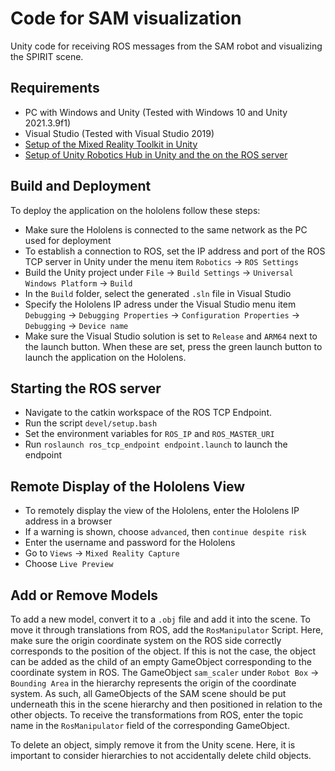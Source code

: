 # Code for SAM visualization
Unity code for receiving ROS messages from the SAM robot and visualizing the SPIRIT scene.
## Requirements
+ PC with Windows and Unity (Tested with Windows 10 and Unity 2021.3.9f1)
+ Visual Studio (Tested with Visual Studio 2019)
+ [Setup of the Mixed Reality Toolkit in Unity](https://learn.microsoft.com/en-us/training/paths/beginner-hololens-2-tutorials/)
+ [Setup of Unity Robotics Hub in Unity and the on the ROS server](https://github.com/Unity-Technologies/Unity-Robotics-Hub/blob/main/tutorials/ros_unity_integration/setup.md)
## Build and Deployment
To deploy the application on the hololens follow these steps:
+ Make sure the Hololens is connected to the same network as the PC used for deployment
+ To establish a connection to ROS, set the IP address and port of the ROS TCP server in Unity under the menu item `Robotics` &rarr; `ROS Settings`
+ Build the Unity project under `File` &rarr; `Build Settings` &rarr; `Universal Windows Platform` &rarr; `Build`
+ In the `Build` folder, select the generated `.sln` file in Visual Studio
+ Specify the Hololens IP adress under the Visual Studio menu item `Debugging` &rarr; `Debugging Properties` &rarr; `Configuration Properties` &rarr; `Debugging` &rarr; `Device name`
+ Make sure the Visual Studio solution is set to `Release` and `ARM64` next to the launch button. When these are set, press the green launch button to launch the application on the Hololens.
## Starting the ROS server
+ Navigate to the catkin workspace of the ROS TCP Endpoint.
+ Run the script `devel/setup.bash`
+ Set the environment variables for `ROS_IP` and `ROS_MASTER_URI`
+ Run `roslaunch ros_tcp_endpoint endpoint.launch` to launch the endpoint
## Remote Display of the Hololens View
+ To remotely display the view of the Hololens, enter the Hololens IP address in a browser
+ If a warning is shown, choose `advanced`, then `continue despite risk`
+ Enter the username and password for the Hololens
+ Go to `Views` &rarr; `Mixed Reality Capture`
+ Choose `Live Preview`
## Add or Remove Models
To add a new model, convert it to a `.obj` file and add it into the scene. To move it through translations from ROS, add the `RosManipulator` Script. Here, make sure the origin coordinate system on the ROS side correctly corresponds to the position of the object. If this is not the case, the object can be added as the child of an empty GameObject corresponding to the coordinate system in ROS. The GameObject `sam_scaler` under `Robot Box` &rarr; `Bounding Area` in the hierarchy represents the origin of the coordinate system. As such, all GameObjects of the SAM scene should be put underneath this in the scene hierarchy and then positioned in relation to the other objects. To receive the transformations from ROS, enter the topic name in the `RosManipulator` field of the corresponding GameObject.

To delete an object, simply remove it from the Unity scene. Here, it is important to consider hierarchies to not accidentally delete child objects.
